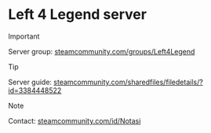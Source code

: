 # Left 4 Legend server
> [!IMPORTANT]
> Server group: [steamcommunity.com/groups/Left4Legend](https://steamcommunity.com/groups/Left4Legend)

> [!TIP]
> Server guide: [steamcommunity.com/sharedfiles/filedetails/?id=3384448522](https://steamcommunity.com/sharedfiles/filedetails/?id=3384448522)

> [!NOTE]
> Contact: [steamcommunity.com/id/Notasi](https://steamcommunity.com/id/Notasi)
